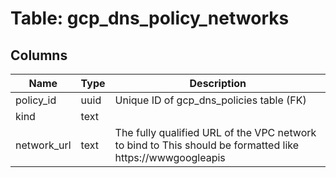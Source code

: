 
# Table: gcp_dns_policy_networks

## Columns
| Name        | Type           | Description  |
| ------------- | ------------- | -----  |
|policy_id|uuid|Unique ID of gcp_dns_policies table (FK)|
|kind|text||
|network_url|text|The fully qualified URL of the VPC network to bind to This should be formatted like https://wwwgoogleapis|
